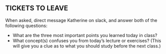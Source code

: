 
## TICKETS TO LEAVE

When asked, direct message Katherine on slack, and answer both of the following questions:

* What are the three most important points you learned today in class? 
* What concept(s) confuses you from today’s lecture or exercises? (This will give you a clue as to what you should study before the next class.)
